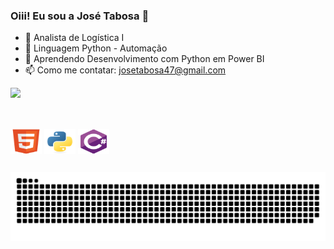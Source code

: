 ### Oiii! Eu sou a José Tabosa :wave:

- :telescope: Analista de Logística I
- :seedling: Linguagem Python - Automação
- :thinking: Aprendendo Desenvolvimento com Python em Power BI
- :mailbox: Como me contatar: josetabosa47@gmail.com
<div>
  <a href="https://github.com/Mateus-Silva98
  <img height="150em" src="https://github-readme-stats.vercel.app/api/?username=Mateus-Silva98&amp;show_icons=true&amp;theme=nord&amp;include_all_commits=true&amp;count_private=true" style="max-width:100%;">
  <img height="150em" src="https://github-readme-stats.vercel.app/api/top-langs/?username=Mateus-Silva98&amp;layout=compact&amp;langs_count=7&amp;theme=nord" style="max-width:100%;">
</a></div>

##

<div><br>
  <img align="center" alt="Jose-HTML" height="40" width="50" src="https://raw.githubusercontent.com/devicons/devicon/master/icons/html5/html5-original.svg" style="max-width:100%;">
  <img align="center" alt="Jose-Python" height="40" width="50" src="https://raw.githubusercontent.com/devicons/devicon/master/icons/python/python-original.svg" style="max-width:100%;">
  <img align="center" alt="Jose-Csharp" height="40" width="50" src="https://raw.githubusercontent.com/devicons/devicon/master/icons/csharp/csharp-original.svg" style="max-width:100%;">
</div>

##

<img src="https://github.com/Mateus-Silva98/Mateus-Silva98/raw/output/github-contribution-grid-snake.svg" alt="Snake animation" style="max-width:100%;">
